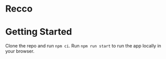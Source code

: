 # Recco

# Getting Started

Clone the repo and run `npm ci`. Run `npm run start` to run the app locally in your browser.
